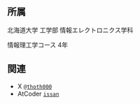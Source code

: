 ## 所属
北海道大学 工学部 情報エレクトロニクス学科

情報理工学コース 4年

## 関連
- X [`@thoth000`](https://twitter.com/thoth000)
- AtCoder [`issan`](https://atcoder.jp/users/issan)
